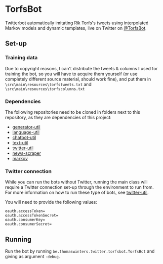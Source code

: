 # TorfsBot
Twitterbot automatically imitating Rik Torfs's tweets using interpolated Markov models and dynamic templates, live on Twitter on [@TorfsBot](https://twitter.com/TorfsBot).

## Set-up

### Training data
Due to copyright reasons, I can't distribute the tweets & columns I used for training the bot, so you will have to acquire them yourself (or use completely different source material, should work fine), and put them in `\src\main\resources\torfstweets.txt` and `\src\main\resources\torfscolumns.txt`

### Dependencies

The following repositories need to be cloned in folders next to this repository, as they are dependencies of this project:
- [generator-util](https://github.com/twinters/generator-util)
- [language-util](https://github.com/twinters/language-util)
- [chatbot-util](https://github.com/twinters/chatbot-util)
- [text-util](https://github.com/twinters/text-util)
- [twitter-util](https://github.com/twinters/twitter-util)
- [news-scraper](https://github.com/twinters/news-scraper)
- [markov](https://github.com/twinters/markov)

### Twitter connection

While you can run the bots without Twitter, running the main class will require a Twitter connection set-up through the environment to run from.
For more information on how to run these type of bots, see [twitter-util](https://github.com/twinters/twitter-util).

You will need to provide the following values:

```.env
oauth.accessToken=
oauth.accessTokenSecret=
oauth.consumerKey=
oauth.consumerSecret=
```


## Running

Run the bot by running `be.thomaswinters.twitter.torfsbot.TorfsBot` and giving as argument `-debug`.
